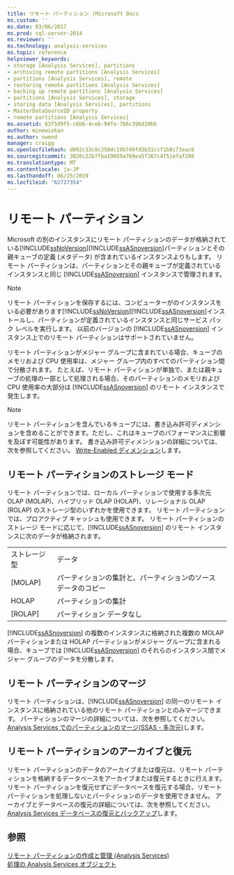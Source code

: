 ```yaml
---
title: リモート パーティション |Microsoft Docs
ms.custom: ''
ms.date: 03/06/2017
ms.prod: sql-server-2014
ms.reviewer: ''
ms.technology: analysis-services
ms.topic: reference
helpviewer_keywords:
- storage [Analysis Services], partitions
- archiving remote partitions [Analysis Services]
- partitions [Analysis Services], remote
- restoring remote partitions [Analysis Services]
- backing up remote partitions [Analysis Services]
- partitions [Analysis Services], storage
- storing data [Analysis Services], partitions
- MasterDataSourceID property
- remote partitions [Analysis Services]
ms.assetid: 63f5d9f5-c6b6-4ceb-94fe-7b6c396d10bb
author: minewiskan
ms.author: owend
manager: craigg
ms.openlocfilehash: d092c33c8c350dc19b749fd3b31ccf1b8c73eac6
ms.sourcegitcommit: 3026c22b7fba19059a769ea5f367c4f51efaf286
ms.translationtype: MT
ms.contentlocale: ja-JP
ms.lasthandoff: 06/15/2019
ms.locfileid: "62727354"
---
```

# <a name="remote-partitions"></a>リモート パーティション
  Microsoft の別のインスタンスにリモート パーティションのデータが格納されている[!INCLUDE[ssNoVersion](../../includes/ssnoversion-md.md)][!INCLUDE[ssASnoversion](../../includes/ssasnoversion-md.md)]パーティションとその親キューブの定義 (メタデータ) が含まれているインスタンスよりもします。 リモート パーティションは、パーティションとその親キューブが定義されているインスタンスと同じ [!INCLUDE[ssASnoversion](../../includes/ssasnoversion-md.md)] インスタンスで管理されます。  
  
> [!NOTE]  
>  リモート パーティションを保存するには、コンピューターがのインスタンスをいる必要があります[!INCLUDE[ssNoVersion](../../includes/ssnoversion-md.md)][!INCLUDE[ssASnoversion](../../includes/ssasnoversion-md.md)]インストールし、パーティションが定義されているインスタンスと同じサービス パック レベルを実行します。 以前のバージョンの [!INCLUDE[ssASnoversion](../../includes/ssasnoversion-md.md)] インスタンス上でのリモート パーティションはサポートされていません。  
  
 リモート パーティションがメジャー グループに含まれている場合、キューブのメモリおよび CPU 使用率は、メジャー グループ内のすべてのパーティション間で分散されます。 たとえば、リモート パーティションが単独で、または親キューブの処理の一部として処理される場合、そのパーティションのメモリおよび CPU 使用率の大部分は [!INCLUDE[ssASnoversion](../../includes/ssasnoversion-md.md)] のリモート インスタンスで発生します。  
  
> [!NOTE]  
>  リモート パーティションを含んでいるキューブには、書き込み許可ディメンションを含めることができます。ただし、これはキューブのパフォーマンスに影響を及ぼす可能性があります。 書き込み許可ディメンションの詳細については、次を参照してください。 [Write-Enabled ディメンション](../multidimensional-models-olap-logical-dimension-objects/write-enabled-dimensions.md)します。  
  
## <a name="storage-modes-for-remote-partitions"></a>リモート パーティションのストレージ モード  
 リモート パーティションでは、ローカル パーティションで使用する多次元 OLAP (MOLAP)、ハイブリッド OLAP (HOLAP)、リレーショナル OLAP (ROLAP) のストレージ型のいずれかを使用できます。 リモート パーティションでは、プロアクティブ キャッシュも使用できます。 リモート パーティションのストレージ モードに応じて、[!INCLUDE[ssASnoversion](../../includes/ssasnoversion-md.md)] のリモート インスタンスに次のデータが格納されます。  
  
|||  
|-|-|  
|ストレージ型|データ|  
|[MOLAP]|パーティションの集計と、パーティションのソース データのコピー|  
|HOLAP|パーティションの集計|  
|[ROLAP]|パーティション データなし|  
  
 [!INCLUDE[ssASnoversion](../../includes/ssasnoversion-md.md)] の複数のインスタンスに格納された複数の MOLAP パーティションまたは HOLAP パーティションがメジャー グループに含まれる場合、キューブでは [!INCLUDE[ssASnoversion](../../includes/ssasnoversion-md.md)] のそれらのインスタンス間でメジャー グループのデータを分散します。  
  
## <a name="merging-remote-partitions"></a>リモート パーティションのマージ  
 リモート パーティションは、[!INCLUDE[ssASnoversion](../../includes/ssasnoversion-md.md)] の同一のリモート インスタンスに格納されている他のリモート パーティションとのみマージできます。 パーティションのマージの詳細については、次を参照してください。 [Analysis Services でのパーティションのマージ&#40;SSAS - 多次元&#41;](../multidimensional-models/merge-partitions-in-analysis-services-ssas-multidimensional.md)します。  
  
## <a name="archiving-and-restoring-remote-partitions"></a>リモート パーティションのアーカイブと復元  
 リモート パーティションのデータのアーカイブまたは復元は、リモート パーティションを格納するデータベースをアーカイブまたは復元するときに行えます。 リモート パーティションを復元せずにデータベースを復元する場合、リモート パーティションを処理しないとパーティションのデータを使用できません。 アーカイブとデータベースの復元の詳細については、次を参照してください。 [Analysis Services データベースの復元とバックアップ](../multidimensional-models/backup-and-restore-of-analysis-services-databases.md)します。  
  
## <a name="see-also"></a>参照  
 [リモート パーティションの作成と管理 &#40;Analysis Services&#41;](../multidimensional-models/create-and-manage-a-remote-partition-analysis-services.md)   
 [処理の Analysis Services オブジェクト](../multidimensional-models/processing-analysis-services-objects.md)  
  
  
